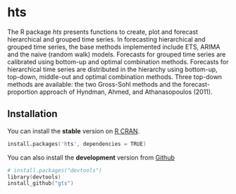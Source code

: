 # hts

The R package *hts* presents functions to create, plot and forecast hierarchical 
and grouped time series. In forecasting hierarchical and grouped time series, the 
base methods implemented include ETS, ARIMA and the naive (random walk) models. 
Forecasts for grouped time series are calibrated using bottom-up and optimal 
combination methods. Forecasts for hierarchical time series are distributed in 
the hierarchy using bottom-up, top-down, middle-out and optimal combination 
methods. Three top-down methods are available: the two Gross-Sohl methods and 
the forecast-proportion approach of Hyndman, Ahmed, and Athanasopoulos (2011).

## Installation
You can install the **stable** version on 
[R CRAN](http://cran.r-project.org/web/packages/hts/index.html).

```s
install.packages('hts', dependencies = TRUE)
```

You can also install the **development** version from
[Github](https://github.com/robjhyndman/gts)

```s
# install.packages("devtools")
library(devtools)
install_github("gts") 
```
